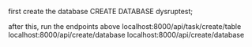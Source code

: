 first create the database
CREATE DATABASE dysruptest;

after this, run the endpoints above 
localhost:8000/api/task/create/table
localhost:8000/api/create/database
localhost:8000/api/create/database
